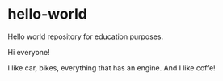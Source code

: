 # hello-world

Hello world repository for education purposes.

Hi everyone!

I like car, bikes, everything that has an engine. And I like coffe!

